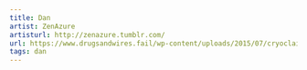 ```yaml
---
title: Dan
artist: ZenAzure
artisturl: http://zenazure.tumblr.com/
url: https://www.drugsandwires.fail/wp-content/uploads/2015/07/cryoclaire_fan_art_by_ezat-d6ra8hf.jpg
tags: dan
---
```

